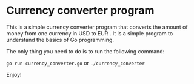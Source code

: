 # Currency converter program

This is a simple currency converter program that converts the amount of money from one currency in USD to EUR . It is a simple program to understand the basics of Go programming.

The only thing you need to do is to run the following command:

`go run currency_converter.go` or `./currency_converter`

Enjoy!
